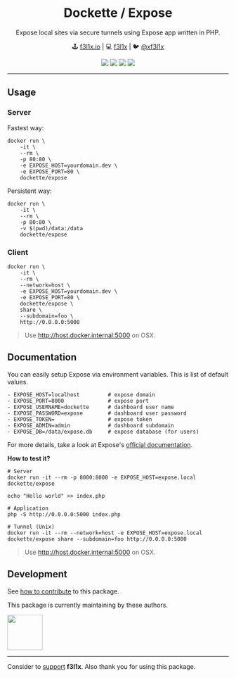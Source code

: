 <h1 align=center>Dockette / Expose</h1>

<p align=center>
    Expose local sites via secure tunnels using Expose app written in PHP.
</p>

<p align=center>
🕹 <a href="https://f3l1x.io">f3l1x.io</a> | 💻 <a href="https://github.com/f3l1x">f3l1x</a> | 🐦 <a href="https://twitter.com/xf3l1x">@xf3l1x</a>
</p>

<p align=center>
    <a href="https://hub.docker.com/r/dockette/expose/"><img src="https://img.shields.io/docker/stars/dockette/expose.svg?style=flat-square"></a>
    <a href="https://hub.docker.com/r/dockette/expose/"><img src="https://img.shields.io/docker/pulls/dockette/expose.svg?style=flat-square"></a>
    <a href="https://bit.ly/ctteg"><img src="https://img.shields.io/gitter/room/contributte/contributte.svg?style=flat-square"></a>
    <a href="https://github.com/sponsors/f3l1x"><img src="https://img.shields.io/badge/sponsor-me-brightgreen?style=flat-square"></a>
</p>

-----

## Usage

### Server

Fastest way:

```
docker run \
    -it \
    --rm \
    -p 80:80 \
    -e EXPOSE_HOST=yourdomain.dev \
    -e EXPOSE_PORT=80 \
    dockette/expose
```

Persistent way:

```
docker run \
    -it \
    --rm \
    -p 80:80 \
    -v $(pwd)/data:/data
    dockette/expose
```

### Client

```
docker run \
    -it \
    --rm \
    --network=host \
    -e EXPOSE_HOST=yourdomain.dev \
    -e EXPOSE_PORT=80 \
    dockette/expose \
    share \
    --subdomain=foo \
    http://0.0.0.0:5000
```

> Use http://host.docker.internal:5000 on OSX.

## Documentation

You can easily setup Expose via environment variables. This is list of default values.

```
- EXPOSE_HOST=localhost         # expose domain
- EXPOSE_PORT=8000              # expose port
- EXPOSE_USERNAME=dockette      # dashboard user name
- EXPOSE_PASSWORD=expose        # dashboard user password
- EXPOSE_TOKEN=                 # expose token
- EXPOSE_ADMIN=admin            # dashboard subdomain
- EXPOSE_DB=/data/expose.db     # expose database (for users)
```

For more details, take a look at Expose's [official documentation](https://expose.beyondco.de/docs/server/starting-the-server).

**How to test it?**

```
# Server
docker run -it --rm -p 8000:8000 -e EXPOSE_HOST=expose.local dockette/expose
```

```
echo "Hello world" >> index.php

# Application
php -S http://0.0.0.0:5000 index.php
```

```
# Tunnel (Unix)
docker run -it --rm --network=host -e EXPOSE_HOST=expose.local dockette/expose share --subdomain=foo http://0.0.0.0:5000
```

> Use http://host.docker.internal:5000 on OSX.

## Development

See [how to contribute](https://contributte.org/contributing.html) to this package.

This package is currently maintaining by these authors.

<a href="https://github.com/f3l1x">
    <img width="80" height="80" src="https://avatars2.githubusercontent.com/u/538058?v=3&s=80">
</a>

-----

Consider to [support](https://github.com/sponsors/f3l1x) **f3l1x**. Also thank you for using this package.
